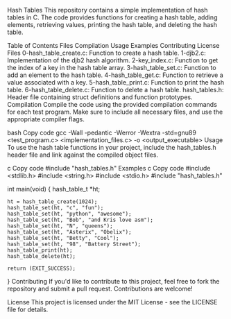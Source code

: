 Hash Tables
This repository contains a simple implementation of hash tables in C. The code provides functions for creating a hash table, adding elements, retrieving values, printing the hash table, and deleting the hash table.

Table of Contents
Files
Compilation
Usage
Examples
Contributing
License
Files
0-hash_table_create.c: Function to create a hash table.
1-djb2.c: Implementation of the djb2 hash algorithm.
2-key_index.c: Function to get the index of a key in the hash table array.
3-hash_table_set.c: Function to add an element to the hash table.
4-hash_table_get.c: Function to retrieve a value associated with a key.
5-hash_table_print.c: Function to print the hash table.
6-hash_table_delete.c: Function to delete a hash table.
hash_tables.h: Header file containing struct definitions and function prototypes.
Compilation
Compile the code using the provided compilation commands for each test program. Make sure to include all necessary files, and use the appropriate compiler flags.

bash
Copy code
gcc -Wall -pedantic -Werror -Wextra -std=gnu89 <test_program.c> <implementation_files.c> -o <output_executable>
Usage
To use the hash table functions in your project, include the hash_tables.h header file and link against the compiled object files.

c
Copy code
#include "hash_tables.h"
Examples
c
Copy code
#include <stdlib.h>
#include <string.h>
#include <stdio.h>
#include "hash_tables.h"

int main(void)
{
    hash_table_t *ht;

    ht = hash_table_create(1024);
    hash_table_set(ht, "c", "fun");
    hash_table_set(ht, "python", "awesome");
    hash_table_set(ht, "Bob", "and Kris love asm");
    hash_table_set(ht, "N", "queens");
    hash_table_set(ht, "Asterix", "Obelix");
    hash_table_set(ht, "Betty", "Cool");
    hash_table_set(ht, "98", "Battery Street");
    hash_table_print(ht);
    hash_table_delete(ht);

    return (EXIT_SUCCESS);
}
Contributing
If you'd like to contribute to this project, feel free to fork the repository and submit a pull request. Contributions are welcome!

License
This project is licensed under the MIT License - see the LICENSE file for details.
